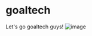 # goaltech
Let's go goaltech guys!
![image](https://github.com/gyeompain/goaltech/assets/53113460/9a397cee-4032-4d46-af5f-bc55adce5895)
